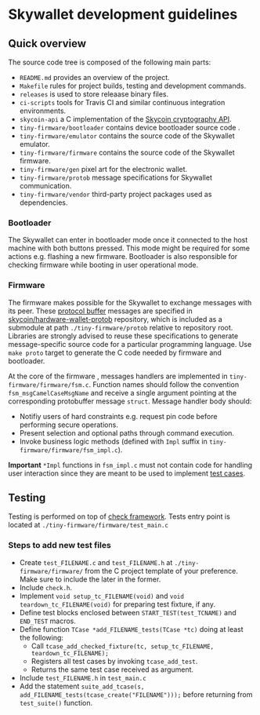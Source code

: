 
# Skywallet development guidelines

## Quick overview

The source code tree is composed of the following main parts:

- `README.md` provides an overview of the project.
- `Makefile` rules for project builds, testing and development commands.
- `releases` is used to store releaase binary files.
- `ci-scripts` tools for Travis CI and similar continuous integration environments.
- `skycoin-api` a C implementation of the [Skycoin cryptography API](https://github.com/skycoin/skycoin/tree/master/src/cipher).
- `tiny-firmware/bootloader` contains device bootloader source code .
- `tiny-firmware/emulator` contains the source code of the Skywallet emulator.
- `tiny-firmware/firmware` contains the source code of the Skywallet firmware.
- `tiny-firmware/gen` pixel art for the electronic wallet.
- `tiny-firmware/protob` message specifications for Skywallet communication.
- `tiny-firmware/vendor` third-party project packages used as dependencies.

### Bootloader

The Skywallet can enter in bootloader mode once it connected to the host machine with both buttons pressed. This mode might be required for some actions e.g. flashing a new firmware. Bootloader is also responsible for checking firmware while booting in user operational mode.

### Firmware

The firmware makes possible for the Skywallet to exchange messages with its peer. These [protocol buffer](https://developers.google.com/protocol-buffers/) messages are specified in [skycoin/hardware-wallet-protob](https://github.com/skycoin/hardware-wallet-protob) repository, which is included as a submodule at path `./tiny-firmware/protob` relative to repository root. Libraries are strongly advised to reuse these specifications to generate message-specific source code for a particular programming language. Use `make proto` target to generate the C code needed by firmware and bootloader.

At the core of the firmware , messages handlers are implemented in `tiny-firmware/firmware/fsm.c`. Function names should follow the convention `fsm_msgCamelCaseMsgName` and receive a single argument pointing at the corresponding protobuffer message `struct`. Message handler body should:

- Notifiy users of hard constraints e.g. request pin code before performing secure operations.
- Present selection and optional paths through command execution.
- Invoke business logic methods (defined with `Impl` suffix in `tiny-firmware/firmware/fsm_impl.c`).

**Important** `*Impl` functions in `fsm_impl.c` must not contain code for handling user interaction since they are meant to be used to implement [test cases](#testing).

## Testing

Testing is performed on top of [check framework](https://libcheck.github.io/check/). Tests entry point is located at `./tiny-firmware/firmware/test_main.c`

### Steps to add new test files

- Create `test_FILENAME.c` and `test_FILENAME.h` at `./tiny-firmware/firmware/` from the C project template of your preference. Make sure to include the later in the former.
- Include `check.h`.
- Implement `void setup_tc_FILENAME(void)` and `void teardown_tc_FILENAME(void)` for preparing test fixture, if any.
- Define test blocks enclosed between `START_TEST(test_TCNAME)` and `END_TEST` macros.
- Define function `TCase *add_FILENAME_tests(TCase *tc)` doing at least the following:
  * Call `tcase_add_checked_fixture(tc, setup_tc_FILENAME, teardown_tc_FILENAME);`
  * Registers all test cases by invoking `tcase_add_test`.
  * Returns the same test case received as argument.
- Include `test_FILENAME.h` in `test_main.c`
- Add the statement `suite_add_tcase(s, add_FILENAME_tests(tcase_create("FILENAME")));` before returning from `test_suite()` function.

